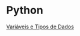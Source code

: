 # Python

[Variáveis e Tipos de Dados](https://github.com/LobatoCode/Python/blob/main/variaveis.py)
